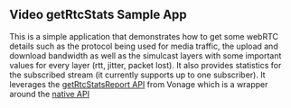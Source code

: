 ## Video getRtcStats Sample App

This is a simple application that demonstrates how to get some webRTC details such as the protocol being used for media traffic, the upload and download bandwidth as well as the simulcast layers with some important values for every layer (rtt, jitter, packet lost). It also provides statistics for the subscribed stream (it currently supports up to one subscriber). It leverages the [getRtcStatsReport API](https://tokbox.com/developer/sdks/js/reference/Publisher.html#getRtcStatsReport) from Vonage which is a wrapper around the [native API](https://developer.mozilla.org/en-US/docs/Web/API/RTCStatsReport)
